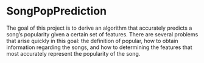 SongPopPrediction
=================

The goal of this project is to derive an algorithm that accurately predicts a song’s popularity given a certain set of features. There are several problems that arise quickly in this goal: the definition of popular, how to obtain information regarding the songs, and how to determining the features that most accurately represent the popularity of the song. 